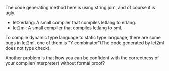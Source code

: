 
The code generating method here is using string:join, and of course it is ugly.

* let2erlang: A small compiler that compiles letlang to erlang.
* let2ml: A small compiler that compiles letlang to sml.

To compile dynamic type language to static type language, there are some bugs in let2ml, one of them is "Y combinator"(The code generated by let2ml does not type check).

Another problem is that how you can be confident with the correctness of your compiler(interpreter) without formal proof?
